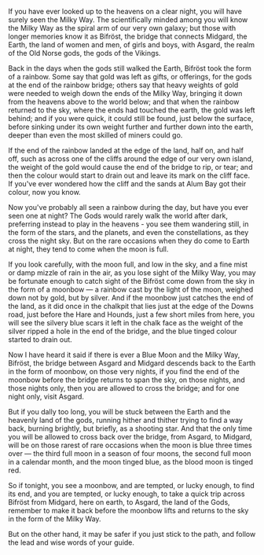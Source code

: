 If you have ever looked up to the heavens on a clear night, you will have surely seen the Milky Way. The scientifically minded among you will know the Milky Way as the spiral arm of our very own galaxy; but those with longer memories know it as Bifröst, the bridge that connects Midgard, the Earth, the land of women and men, of girls and boys, with Asgard, the realm of the Old Norse gods, the gods of the Vikings.

Back in the days when the gods still walked the Earth, Bifröst took the form of a rainbow. Some say that gold was left as gifts, or offerings, for the gods at the end of the rainbow bridge; others say that heavy weights of gold were needed to weigh down the ends of the Milky Way, bringing it down from the heavens above to the world below; and that when the rainbow returned to the sky, where the ends had touched the earth, the gold was left behind; and if you were quick, it could still be found, just below the surface, before sinking under its own weight further and further down into the earth, deeper than even the most skilled of miners could go.

If the end of the rainbow landed at the edge of the land, half on, and half off, such as across one of the cliffs around the edge of our very own island, the weight of the gold would cause the end of the bridge to rip, or tear; and then the colour would start to drain out and leave its mark on the cliff face. If you've ever wondered how the cliff and the sands at Alum Bay got their colour, now you know.

Now you've probably all seen a rainbow during the day, but have you ever seen one at night? The Gods would rarely walk the world after dark, preferring instead to play in the heavens - you see them wandering still, in the form of the stars, and the planets, and even the constellations, as they cross the night sky. But on the rare occasions when they do come to Earth at night, they tend to come when the moon is full.

If you look carefully, with the moon full, and low in the sky, and a fine mist or damp mizzle of rain in the air, as you lose sight of the Milky Way, you may be fortunate enough to catch sight of the Bifröst come down from the sky in the form of a moonbow — a rainbow cast by the light of the moon, weighed down not by gold, but by silver. And if the moonbow just catches the end of the land, as it did once in the chalkpit that lies just at the edge of the Downs road, just before the Hare and Hounds, just a few short miles from here, you will see the silvery blue scars it left in the chalk face as the weight of the silver ripped a hole in the end of the bridge, and the blue tinged colour started to drain out.

Now I have heard it said if there is ever a Blue Moon and the Milky Way, Bifröst, the bridge between Asgard and Midgard descends back to the Earth in the form of moonbow, on those very nights, if you find the end of the moonbow before the bridge returns to span the sky, on those nights, and those nights only, then you are allowed to cross the bridge; and for one night only, visit Asgard.

But if you dally too long, you will be stuck between the Earth and the heavenly land of the gods, running hither and thither trying to find a way back, burning brightly, but briefly, as a shooting star. And that the only time you will be allowed to cross back over the bridge, from Asgard, to Midgard, will be on those rarest of rare occasions when the moon is blue three times over — the third full moon in a season of four moons, the second full moon in a calendar month, and the moon tinged blue, as the blood moon is tinged red.

So if tonight, you see a moonbow, and are tempted, or lucky enough, to find its end, and you are tempted, or lucky enough, to take a quick trip across Bifröst from Midgard, here on earth, to Asgard, the land of the Gods, remember to make it back before the moonbow lifts and returns to the sky in the form of the Milky Way.

But on the other hand, it may be safer if you just stick to the path, and follow the lead and wise words of your guide.
